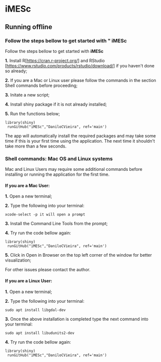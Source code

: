 # iMESc

## Running offline 

### Follow the steps bellow to get started with " **iMESc**

Follow the steps bellow to get started with **iMESc**

**1.** Install R[https://cran.r-project.org/] and RStudio  [https://www.rstudio.com/products/rstudio/download/] if you haven't done so already;

**2.** If you are a Mac or Linux user please follow the commands in the section Shell commands before proceeding;

**3.** Initate a new script;

**4.** Install shiny package if it is not already installed;

**5.** Run the functions below;

 ```
 library(shiny)
  runGitHub("iMESc","DaniloCVieira", ref='main')
  ```
 
The app will automatically install the required packages and may take some time if this is your first time using the application. The next time it shouldn't take more than a few seconds.



### Shell commands: Mac OS and Linux systems
Mac and Linux Users may require some additional commands before installing or running the application for the first time.

#### If you are a Mac User:

**1.** Open a new terminal;

**2.** Type the following into your terminal:
 ```
 xcode-select -p it will open a prompt
  ```

**3.** Install the Command Line Tools from the prompt;

**4.** Try run the code bellow again:

 ```
 library(shiny)
  runGitHub("iMESc","DaniloCVieira", ref='main')
  ```
 
**5.** Click in Open in Browser on the top left corner of the window for better visualization;

For other issues please contact the author.

#### If you are a Linux User:

**1.** Open a new terminal;

**2.** Type the following into your terminal:
  ```
sudo apt install libgdal-dev
  ```
**3.** Once the above installation is completed type the next command into your terminal: 
  ```
sudo apt install libudunits2-dev
  ```
**4.** Try run the code bellow again:
 ```
 library(shiny)
  runGitHub("iMESc","DaniloCVieira", ref='main')
  ```
 
